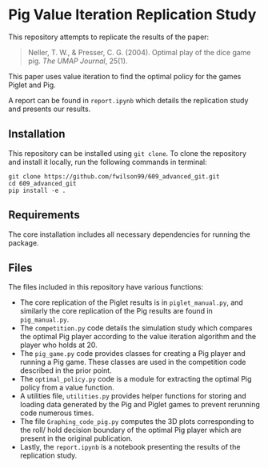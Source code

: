 # Pig Value Iteration Replication Study

This repository attempts to replicate the results of the paper:

> Neller, T. W., & Presser, C. G. (2004). Optimal play of the dice game pig. *The UMAP Journal*, 25(1).

This paper uses value iteration to find the optimal policy for the games Piglet and Pig. 

A report can be found in `report.ipynb` which details the replication study and presents our results.

## Installation

This repository can be installed using `git clone`.
To clone the repository and install it locally, run the following commands in terminal:

```
git clone https://github.com/fwilson99/609_advanced_git.git
cd 609_advanced_git
pip install -e .
```

## Requirements

The core installation includes all necessary dependencies for running the package. 

## Files

The files included in this repository have various functions:
- The core replication of the Piglet results is in `piglet_manual.py`, and similarly the core replication of the Pig results are found in `pig_manual.py`.
- The `competition.py` code details the simulation study which compares the optimal Pig player according to the value iteration algorithm and the player who holds at 20. 
- The `pig_game.py` code provides classes for creating a Pig player and running a Pig game. These classes are used in the competition code described in the prior point.
- The `optimal_policy.py` code is a module for extracting the optimal Pig policy from a value function.
- A utilities file, `utilities.py` provides helper functions for storing and loading data generated by the Pig and Piglet games to prevent rerunning code numerous times.
- The file `Graphing_code_pig.py` computes the 3D plots corresponding to the roll/ hold decision boundary of the optimal Pig player which are present in the original publication.
- Lastly, the `report.ipynb` is a notebook presenting the results of the replication study. 
